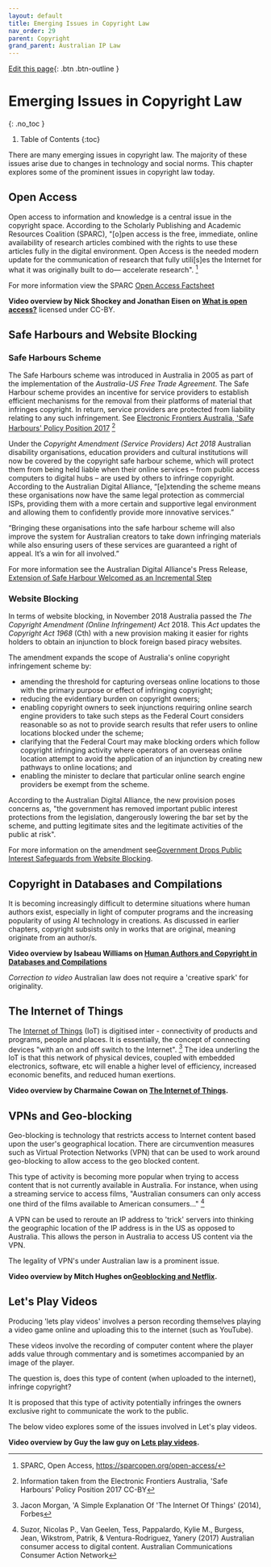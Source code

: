 ```yaml
---
layout: default
title: Emerging Issues in Copyright Law
nav_order: 29
parent: Copyright
grand_parent: Australian IP Law
---
```

[Edit this page](https://github.com/nicsuzor/wikijuris/blob/master/ausip/copyrightemerging.markdown){: .btn .btn-outline }





# Emerging Issues in Copyright Law
{: .no_toc }

1. Table of Contents
{:toc}

There are many emerging issues in copyright law. The majority of these issues arise due to changes in technology and social norms. This chapter explores some of the prominent issues in copyright law today.

## Open Access

Open access to information and knowledge is a central issue in the copyright space. According to the Scholarly Publishing and Academic Resources Coalition (SPARC), "[o]pen access is the free, immediate, online availability of research articles combined with the rights to use these articles fully in the digital environment. Open Access is the needed modern update for the communication of research that fully utili[s]es the Internet for what it was originally built to do— accelerate research". [^AUTOREPLACEDSPARCOpenAccesshttpssparcopenorgopenaccessENDREPLACE]
[^AUTOREPLACEDSPARCOpenAccesshttpssparcopenorgopenaccessENDREPLACE]: SPARC, Open Access, https://sparcopen.org/open-access/


For more information view the SPARC [Open Access Factsheet](https://sparcopen.org/wp-content/uploads/2017/04/Open-Access-Factsheet_SPARC.11.10-3.pdf)

**Video overview by Nick Shockey and Jonathan Eisen on [What is open access?](https://www.youtube.com/watch?time_continue=15&v=L5rVH1KGBCY)** licensed under CC-BY.

## Safe Harbours and Website Blocking

### Safe Harbours Scheme

The Safe Harbours scheme was introduced in Australia in 2005 as part of the implementation of the _Australia-US Free Trade Agreement_. The Safe Harbour scheme provides an incentive for service providers to establish efficient mechanisms for the removal from their platforms of material that infringes copyright. In return, service providers are protected from liability relating to any such infringement. See [Electronic Frontiers Australia, 'Safe Harbours' Policy Position 2017](https://www.efa.org.au/our-work/copyright/safe-harbours/) [^AUTOREPLACEDInformationtakenfromtheElectronicFrontiersAustraliaSafeHarboursPolicyPosition2017CCBYENDREPLACE]
[^AUTOREPLACEDInformationtakenfromtheElectronicFrontiersAustraliaSafeHarboursPolicyPosition2017CCBYENDREPLACE]: Information taken from the Electronic Frontiers Australia, 'Safe Harbours' Policy Position 2017 CC-BY


Under the _Copyright Amendment (Service Providers) Act 2018_ Australian disability organisations, education providers and cultural institutions will now be covered by the copyright safe harbour scheme, which will protect them from being held liable when their online services – from public access computers to digital hubs – are used by others to infringe copyright. According to the Australian Digital Alliance, “[e]xtending the scheme means these organisations now have the same legal protection as commercial ISPs, providing them with a more certain and supportive legal environment and allowing them to confidently provide more innovative services.”

“Bringing these organisations into the safe harbour scheme will also improve the system for Australian creators to take down infringing materials while also ensuring users of these services are guaranteed a right of appeal. It’s a win for all involved.”

For more information see the Australian Digital Alliance's Press Release, [Extension of Safe Harbour Welcomed as an Incremental Step](http://digital.org.au/sites/digital.org.au/files/18-06-27_Media-Release_Extension-of-safe-harbour-welcomes-as-an-incremental-step_Australian-Digital-Alliance.pdf)

### Website Blocking

In terms of website blocking, in November 2018 Australia passed the _The Copyright Amendment (Online Infringement) Act_ 2018. This _Act_ updates the _Copyright Act 1968_ (Cth) with a new provision making it easier for rights holders to obtain an injunction to block foreign based piracy websites.

The amendment expands the scope of Australia's online copyright infringement scheme by:
  * amending the threshold for capturing overseas online locations to those with the primary purpose or effect of infringing copyright;
  * reducing the evidentiary burden on copyright owners;
  * enabling copyright owners to seek injunctions requiring online search engine providers to take such steps as the Federal Court considers reasonable so as not to provide search results that refer users to online locations blocked under the scheme;
  * clarifying that the Federal Court may make blocking orders which follow copyright infringing activity where operators of an overseas online location attempt to avoid the application of an injunction by creating new pathways to online locations; and
  * enabling the minister to declare that particular online search engine providers be exempt from the scheme.

According to the Australian Digital Alliance, the new provision poses concerns as, "the government has removed important public interest protections from the legislation, dangerously lowering the bar set by the scheme, and putting legitimate sites and the legitimate activities of the public at risk".

For more information on the amendment see[Government Drops Public Interest Safeguards from Website Blocking](http://www.digital.org.au/media/government-drops-public-interest-safeguards-website-blocking).

## Copyright in Databases and Compilations

It is becoming increasingly difficult to determine situations where human authors exist, especially in light of computer programs and the increasing popularity of using AI technology in creations. As discussed in earlier chapters, copyright subsists only in works that are original, meaning originate from an author/s.

**Video overview by Isabeau Williams on [Human Authors and Copyright in Databases and Compilations](https://voice.adobe.com/a/WdAvQ)**

*Correction to video* Australian law does not require a 'creative spark' for originality.

## The Internet of Things  

The [Internet of Things](https://en.wikipedia.org/wiki/Internet_of_things) (IoT) is digitised inter - connectivity of products and programs, people and places. It is essentially, the concept of connecting devices "with an on and off switch to the Internet". [^AUTOREPLACEDJaconMorganASimpleExplanationOfTheInternetOfThings2014ForbesENDREPLACE] The idea underling the IoT is that this network of physical devices, coupled with embedded  electronics, software, etc will enable a higher level of efficiency, increased economic benefits, and reduced human exertions.
[^AUTOREPLACEDJaconMorganASimpleExplanationOfTheInternetOfThings2014ForbesENDREPLACE]: Jacon Morgan, 'A Simple Explanation Of 'The Internet Of Things' (2014), Forbes


**Video overview by Charmaine Cowan on [The Internet of Things](https://www.youtube.com/watch?v=vSPox5mJU0k).**

## VPNs and Geo-blocking

Geo-blocking is technology that restricts access to Internet content based upon the user's geographical location. There are circumvention measures such as Virtual Protection Networks (VPN) that can be used to work around geo-blocking to allow access to the geo blocked content.  

This type of activity is becoming more popular when trying to access content that is not currently available in Australia. For instance, when using a streaming service to access films, "Australian consumers can only access one third of the films available to American consumers..." [^AUTOREPLACEDSuzorNicolasPVanGeelenTessPappalardoKylieMBurgessJeanWikstromPatrikVenturaRodriguezYanery2017AustralianconsumeraccesstodigitalcontentAustralianCommunicationsConsumerActionNetworkENDREPLACE]
[^AUTOREPLACEDSuzorNicolasPVanGeelenTessPappalardoKylieMBurgessJeanWikstromPatrikVenturaRodriguezYanery2017AustralianconsumeraccesstodigitalcontentAustralianCommunicationsConsumerActionNetworkENDREPLACE]: Suzor, Nicolas P., Van Geelen, Tess, Pappalardo, Kylie M., Burgess, Jean, Wikstrom, Patrik, & Ventura-Rodriguez, Yanery (2017) Australian consumer access to digital content. Australian Communications Consumer Action Network


A VPN can be used to reroute an IP address to 'trick' servers into thinking the geographic location of the IP address is in the US as opposed to Australia. This allows the person in Australia to access US content via the VPN.

The legality of VPN's under Australian law is a prominent issue.  

**Video overview by Mitch Hughes on[Geoblocking and Netflix](https://www.youtube.com/watch?v=rk0aeKMCRFs).**

## Let's Play Videos

Producing 'lets play videos' involves a person recording themselves playing a video game online and uploading this to the internet (such as YouTube).

These videos involve the recording of computer content where the player adds value through commentary and is sometimes accompanied by an image of the player.

The question is, does this type of content (when uploaded to the internet), infringe copyright?

It is proposed that this type of activity potentially infringes the owners exclusive right to communicate the work to the public.

The below video explores some of the issues involved in Let's play videos.

**Video overview by Guy the law guy on [Lets play videos](https://www.youtube.com/watch?v=gPL20itn3Vo).**
